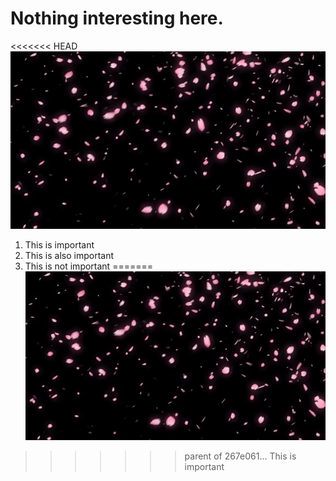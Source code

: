# Nothing interesting here.
<<<<<<< HEAD
![image info](./images/Sakura.gif)

1. This is important
2. This is also important
3. This is not important
=======
![image info](./images/Sakura.gif)
>>>>>>> parent of 267e061... This is important
